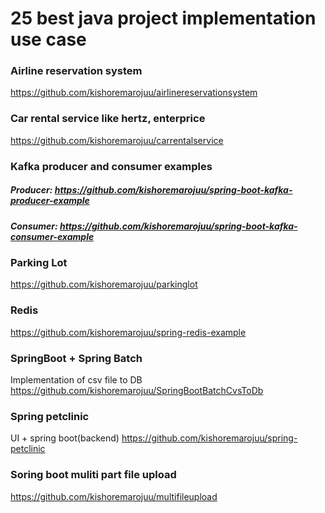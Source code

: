 # 25 best java project implementation use case


### Airline reservation system 
https://github.com/kishoremarojuu/airlinereservationsystem

### Car rental service like hertz, enterprice
https://github.com/kishoremarojuu/carrentalservice

### Kafka producer and consumer examples
##### Producer:  https://github.com/kishoremarojuu/spring-boot-kafka-producer-example
##### Consumer:  https://github.com/kishoremarojuu/spring-boot-kafka-consumer-example


### Parking Lot
https://github.com/kishoremarojuu/parkinglot

### Redis 
https://github.com/kishoremarojuu/spring-redis-example


### SpringBoot + Spring Batch 
Implementation of csv file to DB
https://github.com/kishoremarojuu/SpringBootBatchCvsToDb

### Spring petclinic 
UI + spring boot(backend)
https://github.com/kishoremarojuu/spring-petclinic

### Soring boot muliti part file upload
https://github.com/kishoremarojuu/multifileupload